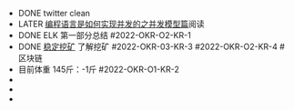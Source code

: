 - DONE twitter clean
- LATER [编程语言是如何实现并发的之并发模型篇](https://www.bmpi.dev/dev/deep-in-program-language/how-to-implement-concurrency/concurrency-model)阅读
- DONE ELK 第一部分总结  #2022-OKR-O2-KR-1
- DONE [稳定挖矿](https://taresky.com/stable-lps) 了解挖矿 #2022-OKR-03-KR-3  #2022-OKR-O2-KR-4 #区块链
- 目前体重 145斤：-1斤 #2022-OKR-O1-KR-2
-
-
-